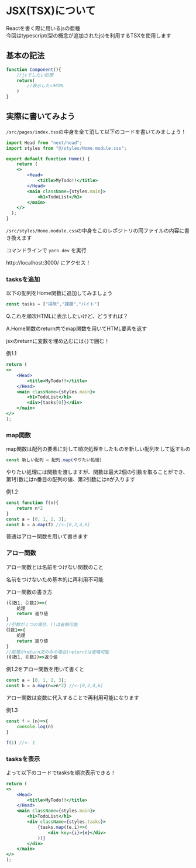 # JSX(TSX)について
Reactを書く際に用いるjsの亜種  
今回はtypescript(型の概念が追加されたjs)を利用するTSXを使用します  

## 基本の記法
```jsx
function Component(){
    //jsでしたい処理
    return(
        //表示したいHTML
    )
}
```
## 実際に書いてみよう
```/src/pages/index.tsx```の中身を全て消して以下のコードを書いてみましょう！

```jsx
import Head from "next/head";
import styles from "@/styles/Home.module.css";

export default function Home() {
    return (
    <>
        <Head>
            <title>MyTodo!!</title>
        </Head>
        <main className={styles.main}>
            <h1>TodoList</h1>
        </main>
    </>
  );
}
```

```/src/styles/Home.module.css```の中身をこのレポジトリの同ファイルの内容に書き換えます

コマンドラインで
```yarn dev```
を実行

http://localhost:3000/
にアクセス！

### tasksを追加
以下の配列をHome関数に追加してみましょう
```jsx
const tasks = ["掃除","課題","バイト"]
```
Q.これを順次HTMLに表示したいけど、どうすれば？

A.Home関数のreturn内でmap関数を用いてHTML要素を返す

jsxのreturnに変数を埋め込むには```{}```で囲む！

例1.1
```jsx
return (
<>
    <Head>
        <title>MyTodo!!</title>
    </Head>
    <main className={styles.main}>
        <h1>TodoList</h1>
        <div>{tasks[0]}</div>
    </main>
</>
);
```
### map関数
map関数は配列の要素に対して順次処理をしたものを新しい配列をして返すもの

```js
const 新しい配列 = 配列.map(やりたい処理)
```
やりたい処理には関数を渡しますが、関数は最大2個の引数を取ることができ、第1引数にはn番目の配列の値、第2引数にはnが入ります

例1.2
```js
const function f(n){
    return n*2
}
const a = [0, 1, 2, 3];
const b = a.map(f) //<-[0,2,4,6]
```

普通はアロー関数を用いて書きます

### アロー関数  

アロー関数とは名前をつけない関数のこと

名前をつけないため基本的に再利用不可能

アロー関数の書き方
```js
(引数1, 引数2)=>{
    処理
    return 返り値
}
//引数が１つの場合、()は省略可能
引数1=>{
    処理
    return 返り値
}
//処理がreturn文のみの場合{return}は省略可能
(引数1, 引数2)=>返り値
```

例1.2をアロー関数を用いて書くと

```js
const a = [0, 1, 2, 3];
const b = a.map(n=>n*2) //<-[0,2,4,6]
```
アロー関数は変数に代入することで再利用可能になります

例1.3
```js
const f = (n)=>{
    console.log(n)
}

f(1) //<- 1
```

### tasksを表示
よって以下のコードでtasksを順次表示できる！
```jsx
return (
<>
    <Head>
        <title>MyTodo!!</title>
    </Head>
    <main className={styles.main}>
        <h1>TodoList</h1>
        <div className={styles.tasks}>
            {tasks.map((e,i)=>(
                <div key={i}>{e}</div>
            ))}
        </div>
    </main>
</>
);
```